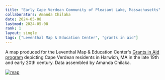 ```yaml
---
title: "Early Cape Verdean Community of Pleasant Lake, Massachusetts" 
collaborators: Amanda Chilaka
date: 2024-05-08
lastmod: 2024-05-08
rank: 1
layout: single
tags: ["Leventhal Map & Education Center", "grants in aid"]
---
```

A map produced for the Leventhal Map & Education Center's [Grants in Aid program](https://www.leventhalmap.org/images/grants-in-aid/spencer-map.png) depicting Cape Verdean residents in Harwich, MA in the late 19th and early 20th century. Data assembled by Amanda Chilaka.

[![map](https://www.leventhalmap.org/images/grants-in-aid/chilaka-map-final.png)](https://www.leventhalmap.org/images/grants-in-aid/chilaka-map-final.png)
